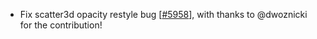  - Fix scatter3d opacity restyle bug [[#5958](https://github.com/plotly/plotly.js/pull/5958)],
   with thanks to @dwoznicki for the contribution!
